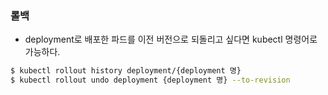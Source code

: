 ### 롤백
- deployment로 배포한 파드를 이전 버전으로 되돌리고 싶다면 kubectl 명령어로 가능하다.
```bash
$ kubectl rollout history deployment/{deployment 명}
$ kubectl rollout undo deployment {deployment 명} --to-revision
```
